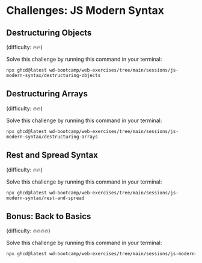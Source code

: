 # Challenges: JS Modern Syntax

## Destructuring Objects

(difficulty: 🔥🔥)

Solve this challenge by running this command in your terminal:

```
npx ghcd@latest wd-bootcamp/web-exercises/tree/main/sessions/js-modern-syntax/destructuring-objects
```

## Destructuring Arrays

(difficulty: 🔥🔥)

Solve this challenge by running this command in your terminal:

```
npx ghcd@latest wd-bootcamp/web-exercises/tree/main/sessions/js-modern-syntax/destructuring-arrays
```

## Rest and Spread Syntax

(difficulty: 🔥🔥)

Solve this challenge by running this command in your terminal:

```
npx ghcd@latest wd-bootcamp/web-exercises/tree/main/sessions/js-modern-syntax/rest-and-spread
```

## Bonus: Back to Basics

(difficulty: 🔥🔥🔥🔥)

Solve this challenge by running this command in your terminal:

```bash
npx ghcd@latest wd-bootcamp/web-exercises/tree/main/sessions/js-modern-syntax/back-to-basics
```

